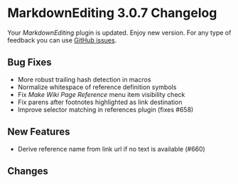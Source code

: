 # MarkdownEditing 3.0.7 Changelog

Your _MarkdownEditing_ plugin is updated. Enjoy new version. For any type of
feedback you can use [GitHub issues][issues].

## Bug Fixes

* More robust trailing hash detection in macros
* Normalize whitespace of reference definition symbols
* Fix _Make Wiki Page Reference_ menu item visibility check
* Fix parens after footnotes highlighted as link destination
* Improve selector matching in references plugin (fixes #658)

## New Features

* Derive reference name from link url if no text is available (#660)

## Changes

[issues]: https://github.com/SublimeText-Markdown/MarkdownEditing/issues
